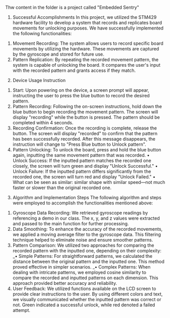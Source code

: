 Thw content in the folder is a project called "Embedded Sentry"

1. Successful Accomplishments
In this project, we utilized the STM429 hardware facility to develop a system that records and replicates board movements for unlocking purposes. We have successfully implemented the following functionalities:
1) Movement Recording: The system allows users to record specific board movements by utilizing the hardware. These movements are captured by the gyroscope and stored for future use.
2) Pattern Replication: By repeating the recorded movement pattern, the system is capable of unlocking the board. It compares the user's input with the recorded pattern and grants access if they match.
   
2. Device Usage Instruction
1) Start: Upon powering on the device, a screen prompt will appear, instructing the user to press the blue button to record the desired pattern.
2) Pattern Recording: Following the on-screen instructions, hold down the blue button to begin recording the movement pattern. The screen will display "recording" while the button is pressed. The pattern should be completed within 4 seconds.
3) Recording Confirmation: Once the recording is complete, release the button. The screen will display "recorded" to confirm that the pattern has been successfully recorded. After this message disappears, the instruction will change to "Press Blue button to Unlock pattern".
4) Pattern Unlocking: To unlock the board, press and hold the blue button again, inputting the same movement pattern that was recorded.
  • Unlock Success: If the inputted pattern matches the recorded one closely, the screen will turn green and display "Unlock Successful."
  • Unlock Failure: If the inputted pattern differs significantly from the recorded one, the screen will turn red and display "Unlock Failed."
  • What can be seen as similar: similar shape with similar speed—not much faster or slower than the original recorded one.

3. Algorithm and Implementation Steps
The following algorithm and steps were employed to accomplish the functionalities mentioned above:
1) Gyroscope Data Recording: We retrieved gyroscope readings by referencing a demo in our class. The x, y, and z values were extracted and passed to the main function for further processing.
2) Data Smoothing: To enhance the accuracy of the recorded movements, we applied a moving average filter to the gyroscope data. This filtering technique helped to eliminate noise and ensure smoother patterns.
3) Pattern Comparison: We utilized two approaches for comparing the recorded pattern with the inputted one, depending on their complexity:
   _• Simple Patterns: For straightforward patterns, we calculated the distance between the original pattern and the inputted one. This method proved effective in simpler scenarios.
   _• Complex Patterns: When dealing with intricate patterns, we employed cosine similarity to compare the recorded and inputted patterns on each dimension. This approach provided better accuracy and reliability.
4) User Feedback: We utilized functions available on the LCD screen to provide clear instructions to the user. By using different colors and text, we visually communicated whether the inputted pattern was correct or not. Green indicated a successful unlock, while red denoted a failed attempt.
